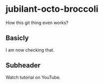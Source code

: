 # jubilant-octo-broccoli
How this git thing even works?

## Basicly
I am now checking that.

## Subheader

Watch tutorial on YouTube.